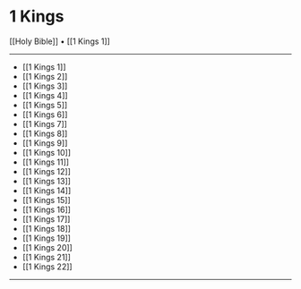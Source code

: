 # 1 Kings

[[Holy Bible]] • [[1 Kings 1]]

---

- [[1 Kings 1]]
- [[1 Kings 2]]
- [[1 Kings 3]]
- [[1 Kings 4]]
- [[1 Kings 5]]
- [[1 Kings 6]]
- [[1 Kings 7]]
- [[1 Kings 8]]
- [[1 Kings 9]]
- [[1 Kings 10]]
- [[1 Kings 11]]
- [[1 Kings 12]]
- [[1 Kings 13]]
- [[1 Kings 14]]
- [[1 Kings 15]]
- [[1 Kings 16]]
- [[1 Kings 17]]
- [[1 Kings 18]]
- [[1 Kings 19]]
- [[1 Kings 20]]
- [[1 Kings 21]]
- [[1 Kings 22]]

---
